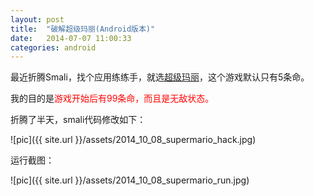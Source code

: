 ```yaml
---
layout: post
title:  "破解超级玛丽(Android版本)"
date:   2014-07-07 11:00:33
categories: android
---
```


最近折腾Smali，找个应用练练手，就选<a href="http://shouji.baidu.com/game/item?docid=7040102">超级玛丽</a>，这个游戏默认只有5条命。

我的目的是<font color="#ff0000">游戏开始后有99条命，而且是无敌状态。</font>

折腾了半天，smali代码修改如下：

![pic]({{ site.url }}/assets/2014_10_08_supermario_hack.jpg)

运行截图：

![pic]({{ site.url }}/assets/2014_10_08_supermario_run.jpg)